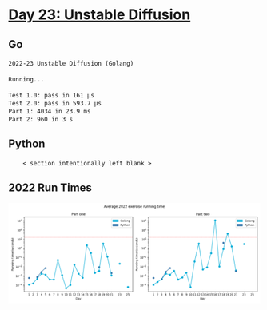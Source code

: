 # [Day 23: Unstable Diffusion](https://adventofcode.com/2022/day/23)

<!-- These are helper text to make formatting the yearly readme consistent and easier...

[Day 23: Unstable Diffusion][rm23]
[Go][g23]
[Python][p23]

[rm23]: 23-unstableDiffusion/README.md
[g23]: 23-unstableDiffusion/go
[p23]: 23-unstableDiffusion/py

-->

## Go

```text
2022-23 Unstable Diffusion (Golang)

Running...

Test 1.0: pass in 161 µs
Test 2.0: pass in 593.7 µs
Part 1: 4034 in 23.9 ms
Part 2: 960 in 3 s
```

## Python

```text
    < section intentionally left blank >
```

## 2022 Run Times

![2022 exercise run-time graphs](../run-times.png)
